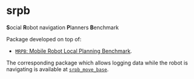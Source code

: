 # srpb

**S**ocial **R**obot navigation **P**lanners **B**enchmark

Package developed on top of:
* [`MRPB`: Mobile Robot Local Planning Benchmark](https://github.com/NKU-MobFly-Robotics/local-planning-benchmark).

The corresponding package which allows logging data while the robot is navigating is available at [`srpb_move_base`](https://github.com/rayvburn/srpb_move_base).
